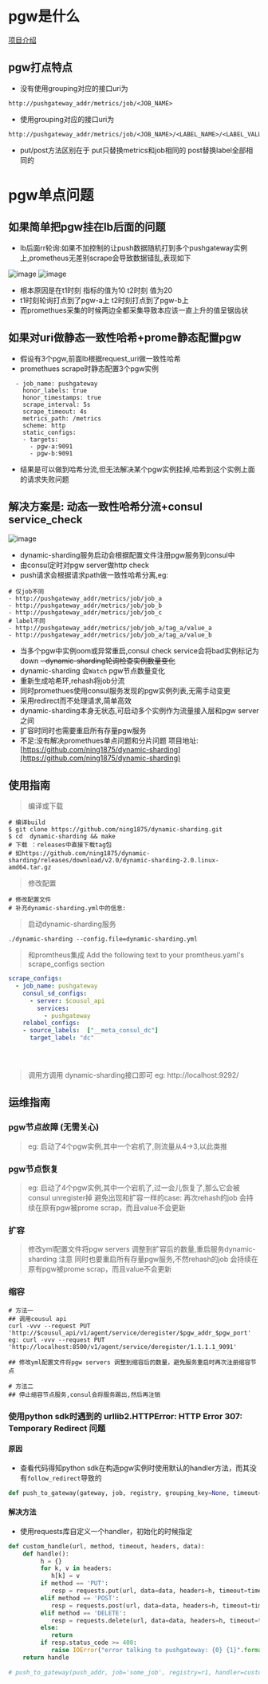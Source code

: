 # pgw是什么
[项目介绍](https://github.com/prometheus/pushgateway)
## pgw打点特点

- 没有使用grouping对应的接口uri为 
```
http://pushgateway_addr/metrics/job/<JOB_NAME>
```
- 使用grouping对应的接口uri为 
```
http://pushgateway_addr/metrics/job/<JOB_NAME>/<LABEL_NAME>/<LABEL_VALUE>
```
- put/post方法区别在于 put只替换metrics和job相同的 post替换label全部相同的
# pgw单点问题
## 如果简单把pgw挂在lb后面的问题
- lb后面rr轮询:如果不加控制的让push数据随机打到多个pushgateway实例上,prometheus无差别scrape会导致数据错乱,表现如下

![image](https://github.com/ning1875/dynamic-sharding/blob/master/images/pgw_miss.png)
![image](https://github.com/ning1875/dynamic-sharding/blob/master/images/pgw_miss2.png)
- 根本原因是在t1时刻 指标的值为10 t2时刻 值为20
- t1时刻轮询打点到了pgw-a上 t2时刻打点到了pgw-b上
- 而promethues采集的时候两边全都采集导致本应该一直上升的值呈锯齿状
## 如果对uri做静态一致性哈希+prome静态配置pgw
- 假设有3个pgw,前面lb根据request_uri做一致性哈希
- promethues scrape时静态配置3个pgw实例
```
  - job_name: pushgateway
    honor_labels: true
    honor_timestamps: true
    scrape_interval: 5s
    scrape_timeout: 4s
    metrics_path: /metrics
    scheme: http
    static_configs:
    - targets:
      - pgw-a:9091
      - pgw-b:9091

```
- 结果是可以做到哈希分流,但无法解决某个pgw实例挂掉,哈希到这个实例上面的请求失败问题
## 解决方案是: 动态一致性哈希分流+consul service_check
![image](https://github.com/ning1875/dynamic-sharding/blob/master/images/log.jpg)
- dynamic-sharding服务启动会根据配置文件注册pgw服务到consul中
- 由consul定时对pgw server做http check
- push请求会根据请求path做一致性哈希分离,eg:
```
# 仅job不同
- http://pushgateway_addr/metrics/job/job_a
- http://pushgateway_addr/metrics/job/job_b
- http://pushgateway_addr/metrics/job/job_c
# label不同
- http://pushgateway_addr/metrics/job/job_a/tag_a/value_a
- http://pushgateway_addr/metrics/job/job_a/tag_a/value_b
```
- 当多个pgw中实例oom或异常重启,consul check service会将bad实例标记为down
~~- dynamic-sharding轮询检查实例数量变化~~
- dynamic-sharding 会`Watch` pgw节点数量变化
- 重新生成哈希环,rehash将job分流
- 同时promethues使用consul服务发现的pgw实例列表,无需手动变更
- 采用redirect而不处理请求,简单高效
- dynamic-sharding本身无状态,可启动多个实例作为流量接入层和pgw server之间
- 扩容时同时也需要重启所有存量pgw服务
- 不足:没有解决promethues单点问题和分片问题
项目地址: [https://github.com/ning1875/dynamic-sharding](https://github.com/ning1875/dynamic-sharding)

## 使用指南
   
> 编译或下载
```shell script
# 编译build
$ git clone https://github.com/ning1875/dynamic-sharding.git
$ cd  dynamic-sharding && make 
# 下载 ：releases中直接下载tag包
# 如https://github.com/ning1875/dynamic-sharding/releases/download/v2.0/dynamic-sharding-2.0.linux-amd64.tar.gz
```

> 修改配置
```shell script
# 修改配置文件
# 补充dynamic-sharding.yml中的信息:
```

> 启动dynamic-sharding服务

```shell script
./dynamic-sharding --config.file=dynamic-sharding.yml
```
 
> 和promtheus集成 
> Add the following text to your promtheus.yaml's scrape_configs section
```yaml
scrape_configs:
  - job_name: pushgateway
    consul_sd_configs:
      - server: $cousul_api
        services:
          - pushgateway
    relabel_configs:
    - source_labels:  ["__meta_consul_dc"]
      target_label: "dc"





```
> 调用方调用 dynamic-sharding接口即可 eg: http://localhost:9292/

## 运维指南

### pgw节点故障 (无需关心) 
> eg: 启动了4个pgw实例,其中一个宕机了,则流量从4->3,以此类推


### pgw节点恢复 
> eg: 启动了4个pgw实例,其中一个宕机了,过一会儿恢复了,那么它会被consul unregister掉
> 避免出现和扩容一样的case: 再次rehash的job 会持续在原有pgw被prome scrap，而且value不会更新



### 扩容
> 修改yml配置文件将pgw servers 调整到扩容后的数量,重启服务dynamic-sharding 
> 注意 同时也要重启所有存量pgw服务,不然rehash的job 会持续在原有pgw被prome scrap，而且value不会更新



### 缩容

```shell script
# 方法一
## 调用cousul api  
curl -vvv --request PUT 'http://$cousul_api/v1/agent/service/deregister/$pgw_addr_$pgw_port'
eg: curl -vvv --request PUT 'http://localhost:8500/v1/agent/service/deregister/1.1.1.1_9091'

## 修改yml配置文件将pgw servers 调整到缩容后的数量，避免服务重启时再次注册缩容节点

# 方法二
## 停止缩容节点服务,consul会将服务踢出,然后再注销

```




### 使用python sdk时遇到的 urllib2.HTTPError: HTTP Error 307: Temporary Redirect 问题
#### 原因
- 查看代码得知python sdk在构造pgw实例时使用默认的handler方法，而其没有`follow_redirect`导致的

```python
def push_to_gateway(gateway, job, registry, grouping_key=None, timeout=30,handler=default_handler):
```

#### 解决方法

- 使用requests库自定义一个handler，初始化的时候指定

```python
def custom_handle(url, method, timeout, headers, data):
    def handle():
         h = {}
         for k, v in headers:
            h[k] = v
         if method == 'PUT':
            resp = requests.put(url, data=data, headers=h, timeout=timeout)
         elif method == 'POST':
            resp = requests.post(url, data=data, headers=h, timeout=timeout)
         elif method == 'DELETE':
            resp = requests.delete(url, data=data, headers=h, timeout=timeout)
         else:
            return
         if resp.status_code >= 400:
            raise IOError("error talking to pushgateway: {0} {1}".format(resp.status_code, resp.text))
    return handle
 
# push_to_gateway(push_addr, job='some_job', registry=r1, handler=custom_handle)
```


